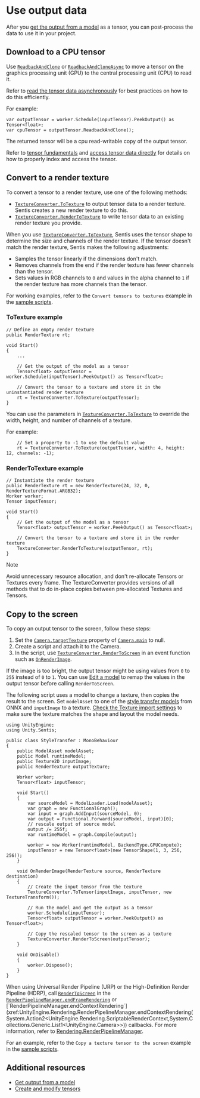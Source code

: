# Use output data

After you [get the output from a model](get-the-output.md) as a tensor, you can post-process the data to use it in your project.

## Download to a CPU tensor

Use [`ReadbackAndClone`](xref:Unity.Sentis.Tensor.ReadbackAndClone) or [`ReadbackAndCloneAsync`](xref:Unity.Sentis.Tensor.ReadbackAndCloneAsync*) to move a tensor on the graphics processing unit (GPU) to the central processing unit (CPU) to read it.

Refer to [read the tensor data asynchronously](read-output-async.md) for best practices on how to do this efficiently.

For example:

```
var outputTensor = worker.Schedule(inputTensor).PeekOutput() as Tensor<float>;
var cpuTensor = outputTensor.ReadbackAndClone();
```
The returned tensor will be a cpu read-writable copy of the output tensor.

Refer to [tensor fundamentals](tensor-fundamentals.md) and [access tensor data directly](access-tensor-data-directly.md) for details on how to properly index and access the tensor.

## Convert to a render texture

To convert a tensor to a render texture, use one of the following methods:

- [`TextureConverter.ToTexture`](xref:Unity.Sentis.TextureConverter.ToTexture*) to output tensor data to a render texture. Sentis creates a new render texture to do this.
- [`TextureConverter.RenderToTexture`](xref:TextureConverter.RenderToTexture*) to write tensor data to an existing render texture you provide.

When you use [`TextureConverter.ToTexture`](xref:Unity.Sentis.TextureConverter.ToTexture*), Sentis uses the tensor shape to determine the size and channels of the render texture. If the tensor doesn't match the render texture, Sentis makes the following adjustments:

- Samples the tensor linearly if the dimensions don't match.
- Removes channels from the end if the render texture has fewer channels than the tensor.
- Sets values in RGB channels to `0` and values in the alpha channel to `1` if the render texture has more channels than the tensor.

For working examples, refer to the `Convert tensors to textures` example in the [sample scripts](package-samples.md).

### ToTexture example

```
// Define an empty render texture
public RenderTexture rt;

void Start()
{
    ...

    // Get the output of the model as a tensor
    Tensor<float> outputTensor = worker.Schedule(inputTensor).PeekOutput() as Tensor<float>;

    // Convert the tensor to a texture and store it in the uninstantiated render texture
    rt = TextureConverter.ToTexture(outputTensor);
}
```

You can use the parameters in [`TextureConverter.ToTexture`](xref:Unity.Sentis.TextureConverter.ToTexture*) to override the width, height, and number of channels of a texture.

For example:

```
    // Set a property to -1 to use the default value
    rt = TextureConverter.ToTexture(outputTensor, width: 4, height: 12, channels: -1);
```

### RenderToTexture example

```
// Instantiate the render texture
public RenderTexture rt = new RenderTexture(24, 32, 0, RenderTextureFormat.ARGB32);
Worker worker;
Tensor inputTensor;

void Start()
{
    // Get the output of the model as a tensor
    Tensor<float> outputTensor = worker.PeekOutput() as Tensor<float>;

    // Convert the tensor to a texture and store it in the render texture
    TextureConverter.RenderToTexture(outputTensor, rt);
}
```

> [!NOTE]
> Avoid unnecessary resource allocation, and don't re-allocate Tensors or Textures every frame.
> The TextureConverter provides versions of all methods that to do in-place copies between pre-allocated Textures and Tensors.

## Copy to the screen

To copy an output tensor to the screen, follow these steps:

1. Set the [`Camera.targetTexture`](xref:UnityEngine.Camera.targetTexture) property of [`Camera.main`](xref:UnityEngine.Camera.main) to null.
2. Create a script and attach it to the Camera.
3. In the script, use [`TextureConverter.RenderToScreen`](xref:Unity.Sentis.TextureConverter.RenderToScreen*) in an event function such as [`OnRenderImage`](xref:MonoBehaviour.OnRenderImage).

If the image is too bright, the output tensor might be using values from `0` to `255` instead of `0` to `1`. You can use [Edit a model](edit-a-model.md) to remap the values in the output tensor before calling `RenderToScreen`.

The following script uses a model to change a texture, then copies the result to the screen. Set `modelAsset` to one of the [style transfer models](https://github.com/onnx/models/tree/main/validated/vision/style_transfer/fast_neural_style) from ONNX and `inputImage` to a texture. [Check the Texture import settings](convert-texture-to-tensor.md) to make sure the texture matches the shape and layout the model needs.

```
using UnityEngine;
using Unity.Sentis;

public class StyleTransfer : MonoBehaviour
{
    public ModelAsset modelAsset;
    public Model runtimeModel;
    public Texture2D inputImage;
    public RenderTexture outputTexture;

    Worker worker;
    Tensor<float> inputTensor;

    void Start()
    {
        var sourceModel = ModelLoader.Load(modelAsset);
        var graph = new FunctionalGraph();
        var input = graph.AddInput(sourceModel, 0);
        var output = Functional.Forward(sourceModel, input)[0];
        // rescale output of source model
        output /= 255f;
        var runtimeModel = graph.Compile(output);

        worker = new Worker(runtimeModel, BackendType.GPUCompute);
        inputTensor = new Tensor<float>(new TensorShape(1, 3, 256, 256));
    }

    void OnRenderImage(RenderTexture source, RenderTexture destination)
    {
        // Create the input tensor from the texture
        TextureConverter.ToTensor(inputImage, inputTensor, new TextureTransform());

        // Run the model and get the output as a tensor
        worker.Schedule(inputTensor);
        Tensor<float> outputTensor = worker.PeekOutput() as Tensor<float>;

        // Copy the rescaled tensor to the screen as a texture
        TextureConverter.RenderToScreen(outputTensor);
    }

    void OnDisable()
    {
        worker.Dispose();
    }
}
```

When using Universal Render Pipeline (URP) or the High-Definition Render Pipeline (HDRP), call [`RenderToScreen`](xref:Unity.Sentis.TextureConverter.RenderToScreen*) in the [`RenderPipelineManager.endFrameRendering`](UnityEngine.Rendering.RenderPipelineManager.endFrameRendering(System.Action`2<UnityEngine.Rendering.ScriptableRenderContext,UnityEngine.Camera[]>)) or [`RenderPipelineManager.endContextRendering`](xref:UnityEngine.Rendering.RenderPipelineManager.endContextRendering(System.Action2<UnityEngine.Rendering.ScriptableRenderContext,System.Collections.Generic.List1<UnityEngine.Camera>>)) callbacks. For more information, refer to [Rendering.RenderPipelineManager](xref:UnityEngine.Rendering.RenderPipelineManager).

For an example, refer to the `Copy a texture tensor to the screen` example in the [sample scripts](package-samples.md).

## Additional resources

- [Get output from a model](get-the-output.md)
- [Create and modify tensors](do-basic-tensor-operations.md)
